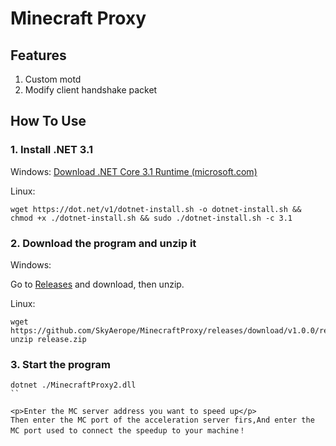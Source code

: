 # Minecraft Proxy
## Features

1. Custom motd
2. Modify client handshake packet

## How To Use

### 1. Install .NET 3.1

Windows: [Download .NET Core 3.1 Runtime (microsoft.com)](https://dotnet.microsoft.com/en-us/download/dotnet/3.1/runtime?cid=getdotnetcore)

Linux:

```shell
wget https://dot.net/v1/dotnet-install.sh -o dotnet-install.sh && chmod +x ./dotnet-install.sh && sudo ./dotnet-install.sh -c 3.1
```

### 2. Download the program and unzip it

Windows:

Go to [Releases](https://github.com/SkyAerope/MinecraftProxy/releases) and download, then unzip.

Linux:

````shell
wget https://github.com/SkyAerope/MinecraftProxy/releases/download/v1.0.0/release.zip
unzip release.zip
````

### 3. Start the program

```shell
dotnet ./MinecraftProxy2.dll
``

<p>Enter the MC server address you want to speed up</p>
Then enter the MC port of the acceleration server firs,And enter the MC port used to connect the speedup to your machine！

